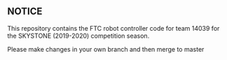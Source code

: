 ## NOTICE

This repository contains the FTC robot controller code for team 14039 for the SKYSTONE (2019-2020) competition season. 

Please make changes in your own branch and then merge to master
